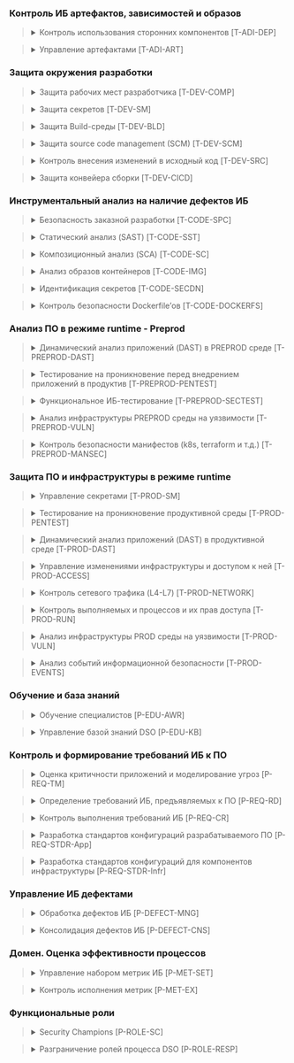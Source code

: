 
### Контроль ИБ артефактов, зависимостей и образов


> <details>
> <summary>Контроль использования сторонних компонентов [T-ADI-DEP]</summary>
>
> |ID| Описание | Уровень зрелости | BSIMM | DSOMM | SAMM | ГОСТ Р 56939 | AppSec Table Top | 
> | --- | --- | --- | --- | --- | --- | --- | --- |
> | T-ADI-DEP-0-1 | Управление зависимостями (Dependencies) в исходном коде осуществляется в каком-либо виде | 0 | - | 4 | SB-B-1 | - | - |
> | T-ADI-DEP-1-1 | Существуют (формализованы) единые правила, определяющие возможность использования тех или иных зависимостей в коде.</br>Например, есть утвержденный документ, и/или страница в базе знаний, описывающие порядок использования зависимостей в коде. | 2 | - | - | SB-B-2 | - | TP2 |
> | T-ADI-DEP-1-2 | Обновление существующих зависимостей выполняется вручную.</br>Например, если возникла необходимость использовать новую версию библиотеки в коде, то ее вручную выгружают и добавляют в проект | 2 | - | 9 | SB-B-2  | - | - |
> | T-ADI-DEP-1-3 | Существует (описан, формализован) план реагирования на события ИБ, связанных с зависимостями. | 2 | SR2.7 | - | - | 5.16.2.1 | MI4 |
> | T-ADI-DEP-1-4 | Выполняется харденинг (безопасная настройка) файлов конфигураций используемых пакетов open source software - OSS (например, nuget.config, .npmrc, pip.conf, pom.xml, etc.).  | 2 | - | 83, 91, 56 | EM-A-1 | - | CNFG1 |
> | T-ADI-DEP-1-5 | Зависимости с тэгом "latest" не применяются | 2 | - | - | SA-B-1 | - | - |
> | T-ADI-DEP-2-1 | Разработчики получают и используют OSS компоненты, применяя только стандартизованные (формализованные и утвержденные) методы | 3 | SR2.7 | - | - | - | - |
> | T-ADI-DEP-2-2 | Контролируется и регулируется использование новых (моложе 60 дней) и старых (неактуальных, заброшенных, старше 365 дней) OSS.</br>Например, настроен OSS firewall на предупреждение (или запрет) использования OSS, выпущенных\актуализированных более 365 дней назад и менее чем 60 дней | 3 | - | - | OM-B-1, OM-B-2, SB-B-2 | - | - |
> | T-ADI-DEP-3-1 | Выполняется инвентаризация используемых зависимостей.</br>Например, создан внутренний репозиторий. | 4 | SR1.5 | - | SB-B-1 | 5.16.2.2 | SCA5 |
> | T-ADI-DEP-3-2 | При выполнении Pull/Merge request предоставляется список всех уязвимостей используемых зависимостей.</br>Это может быть реализовано с помощью SCA решения | 4 | - | - | - | - | - |
> | T-ADI-DEP-3-3 | Выполняется автоматическое обновление используемых зависимостей.</br>Это может быть реализовано с помощью специальных утилит для обновления зависимостей. | 4 | - | 10 | - | - | - |
> | T-ADI-DEP-4-1 | Выполняется верификация цифровой подписи SBOM перед использованием зависимостей в сборке.</br>Это может быть реализовано с помощью SCA решения | 6 | - | - | - | - | SCS1, IA3 |
> | T-ADI-DEP-4-2 | Выполняется самостоятельная сборка необходимых зависимостей в доверенной среде | 6 | - | - | - | - | - |
> </details>

> <details>
> <summary>Управление артефактами [T-ADI-ART]</summary>
>
> |ID| Описание | Уровень зрелости | BSIMM | DSOMM | SAMM | ГОСТ Р 56939 | AppSec Table Top | 
> | --- | --- | --- | --- | --- | --- | --- | --- |
> | T-ADI-ART-0-1 | Управление артефактами разработки присутствует в каком-либо виде | 0 | - | - | SA-B-2 | - | - |
> | T-ADI-ART-1-1 | Все артефакты разработки хранятся в доверенных registry.</br>Например, используется внутренний реестр. | 1 | - | - | - | 5.13.2.5 | OSS2 |
> | T-ADI-ART-1-2 | Строго ограниченный перечень лиц может помещать артефакты в registry.</br>Внутри registry настроены правила разграничения доступа. | 1 | - | 60, 58, 57 | - | 5.13.2.2 | AC2 |
> | T-ADI-ART-1-3 | Для аутентификации в registry используются внешние сервисы.</br>Например, выполнена интеграция с LDAP или другим IdM, локальные учетные записи не используются. | 1 | - | 60, 59 | - | - | - |
> | T-ADI-ART-1-4 | Отключен анонимный доступ в registry | 1 | - | - | - | - | AC2, CNFG1 |
> | T-ADI-ART-1-5 | Настроен и включен аудит любых изменений конфигурации хранилищ артефактов | 1 | - | 108, 106, 101 | - | - | CNFG1 |
> | T-ADI-ART-2-1 | Разработчики получают артефакты для дальнейшей работы только из внутренних репозиториев | 3 | - | - | - | - | - |
> | T-ADI-ART-2-2 | Для взаимодействия с registry используются webhook с использованием TLS версии не ниже 1.2 | 3 | - | - | - | - | - |
> | T-ADI-ART-3-1 | Для всех артефактов создается SBOM  | 4 | SR1.5, SE3.6 | 4 | - | 5.16.2.2 | - |
> | T-ADI-ART-3-2 | Используется многофакторная аутентификация для доступа к registry | 4 | - | 60, 59 | - | - | - |
> | T-ADI-ART-4-1 | Конвейер сборки (build pipeline) подписывает все артефакты, которые он создает  | 5 | SE2.4 | - | - | - | IA3 |
> | T-ADI-ART-4-2 | Выполняется шифрование всех артефактов в registry | 5 | - | - | - | - | - |
> | T-ADI-ART-4-3 | Выполняется создание цифровых подписей всех артефактов перед их отправкой в registry | 5 | SE2.4 | - | - | - | SCS1, IA3 |
> | T-ADI-ART-4-4 | Выполняется создание хэш сумм артефактов перед отправкой их в registry, а также их проверка при сборке | 5 | - | - | - | - | SCS1, IA3 |
> </details>

### Защита окружения разработки


> <details>
> <summary>Защита рабочих мест разработчика [T-DEV-COMP]</summary>
>
> |ID| Описание | Уровень зрелости | BSIMM | DSOMM | SAMM | ГОСТ Р 56939 | AppSec Table Top | 
> | --- | --- | --- | --- | --- | --- | --- | --- |
> | T-DEV-COMP-0-1 | Применяются практики защиты рабочих мест разработчиков | 0 | - | - | - | - | CNFG1, MI1 |
> | T-DEV-COMP-1-1 | Утверждены и применяются базовые требования к ПО и настройкам на корпоративных рабочих местах разработчиков.</br>Например, требования к антивирусу, обновлениям ОС, требования к паролям. | 1 | - | - | - | - | - |
> | T-DEV-COMP-1-2 | Удаленный доступ с некорпоративных (и, соответственно, ненастроенных) устройств к инструментам разработки возможен только для ограниченного (небольшого) числа устройств. | 1 | - | - | - | - | AC2, MI1 |
> | T-DEV-COMP-2-1 | Удаленный доступ к инструментам разработки возможен либо с корпоративных устройств с использованием MDM, либо через промежуточные\проксирующие системы, например, VDI или PAM. | 3 | - | - | - | - | MI1 |
> </details>

> <details>
> <summary>Защита секретов [T-DEV-SM]</summary>
>
> |ID| Описание | Уровень зрелости | BSIMM | DSOMM | SAMM | ГОСТ Р 56939 | AppSec Table Top | 
> | --- | --- | --- | --- | --- | --- | --- | --- |
> | T-DEV-SM-0-1 | Существует практика управления секретами | 0 | - | 7 | SD-B-1 | 5.15.2.2 | - |
> | T-DEV-SM-1-1 | Секреты в среде разработки защищаются встроенными механизмами инструментов разработки, например, CI/CD системы, без применения Secret Management систем. | 1 | - | 7 | SD-B-1 | - | - |
> | T-DEV-SM-1-2 | Инциденты ИБ, связанные с использованием секретов в среде разработки, обрабатываются службой ИБ совместно с разработчиками. | 1 | CMVM1.1 | - | IM-A-2  | - | MI4 |
> | T-DEV-SM-2-1 | Секреты окружения разработки хранятся в Secret Management инструменте, например, Hashicorp Vault. | 2 | - | 7 | SD-B-2 | 5.15.2.4 | IA2 |
> | T-DEV-SM-2-2 | Разработчики и инженеры обмениваются секретами с помощью инструмента Secret Management, например, Hashicorp Vault | 2 | - | - | SD-B-2 | 5.15.2.4 | - |
> | T-DEV-SM-3-1 | Секреты всех сред и инструментов (за исключением рабочих станций разработчиков и подобных adhoc сред) хранятся в SM (например, Vault), количество hardcoded секретов минимально. Случаи использования hardcoded секретов известны команде ИБ и запланирован отказ от их использования | 3 | - | 7 | SD-B-1 | - | - |
> | T-DEV-SM-3-2 | Сформирована и применяется политика ротации секретов окружений разработки  | 3 | - | - | SD-B-3 | 5.15.2.1 | - |
> | T-DEV-SM-4-1 | Используются динамические секреты с ограничением доступа для сред | 6 | - | - | - | - | - |
> </details>

> <details>
> <summary>Защита Build-среды [T-DEV-BLD]</summary>
>
> |ID| Описание | Уровень зрелости | BSIMM | DSOMM | SAMM | ГОСТ Р 56939 | AppSec Table Top | 
> | --- | --- | --- | --- | --- | --- | --- | --- |
> | T-DEV-BLD-0-1 | Применяются практики защиты инфраструктуры сборки ПО | 0 | - | 83, 56 | SB-A-1 | 5.13.2 | CNFG1, SCS2 |
> | T-DEV-BLD-1-1 | Доступ к среде сборки (build) (оркестратор, worker-узлы итд) ограничен (настроен RBAC)  | 2 | - | 57, 58 | - | 5.13.2.7 | AC2, MI1 |
> | T-DEV-BLD-1-2 | Для всех узлов сборки (build worker) используется подход push (вместо pull) для передачи параметров  | 2 | - | - | - | - | - |
> | T-DEV-BLD-1-3 | Каждый узел сборки (build worker) имеет минимально необходимые сетевые доступы (для связи только с нужными сервисами и только по определенным портам\протоколам) | 2 | - | - | SB-A-2 | 5.13.2.8 | AC1, MI1 |
> | T-DEV-BLD-1-4 | Выполняется централизованное хранение журналов (логов) сборки, включающее изменение настроек | 2 | - | - | SB-A-3 | 5.13.2.4 | SCS2 |
> | T-DEV-BLD-2-1 | Осуществляется мониторинг и реагирование на инциденты для узлов сборки в части потребления вычислительных ресурсов (CPU, RAM, HDD и пр). | 3 | CMVM1.1 | - | - | - | - |
> | T-DEV-BLD-3-1 | Каждый узел сборки (build worker) имеет отдельную роль (например, тестирование, компиляция, отправка артефактов), прочие задачи на нем не выполняются | 5 | - | 3 | - | - | TP3 |
> | T-DEV-BLD-3-2 | Реализована настройка механизмов безопасности для узлов сборки  | 5 | - | 83, 56 | SB-A-1, SB-A-2 | - | CNFG1 |
> | T-DEV-BLD-3-3 | Все настройки узлов сборки (build worker) централизованно хранятся в системе хранения исходного кода  | 5 | - | - | - | - | - |
> | T-DEV-BLD-4-1 | Создание среды сборки (build environment) выполняется автоматизировано (IaC) | 6 | - | 3 | - | - | SCS2 |
> </details>

> <details>
> <summary>Защита source code management (SCM) [T-DEV-SCM]</summary>
>
> |ID| Описание | Уровень зрелости | BSIMM | DSOMM | SAMM | ГОСТ Р 56939 | AppSec Table Top | 
> | --- | --- | --- | --- | --- | --- | --- | --- |
> | T-DEV-SCM-0-1 | Применяются практики защиты репозитория кода | 0 | - | 57 | - | - | - |
> | T-DEV-SCM-1-1 | Создавать и удалять репозитории могут только определенные пользователи  (например, настроен RBAC)  | 2 | - | 57 | - | 5.14.2.2 | AC2 |
> | T-DEV-SCM-1-2 | Удалять issues могут только определенные пользователи (например, настроен RBAC)  | 2 | - | - | - | - | AC2 |
> | T-DEV-SCM-1-3 | Создавать teams/groups могут только определенные пользователи (например, настроен RBAC)  | 2 | - | - | - | 5.14.2.2 | AC2 |
> | T-DEV-SCM-1-4 | Количество администраторов SCM ограничено и регулярно проверяется | 2 | - | - | - | - | - |
> | T-DEV-SCM-1-5 | Управление доступом к системе контроля версий осуществляется с использованием ролевой модели, созданной на основе принципа минимальных привилегий. Модель регулирует как минимум:</br>- Возможности по созданию репозиториев</br>- Возможности по удалению репозиториев</br>- Возможности по изменению видимости репозиториев | 2 | - | - | - | 5.14.2.2 | - |
> | T-DEV-SCM-1-6 | Непривилегированным пользователям доступно создание только приватных репозиториев | 2 | - | - | - | 5.14.2.2 | AC2 |
> | T-DEV-SCM-1-7 | При установке любых приложений и дополнений в Source code management системах (SCM) запрашивается одобрение (approval) администратора | 2 | - | - | - | - | - |
> | T-DEV-SCM-2-1 | У всех копий (forks) кода включен аудит, а также назначен ответственный | 3 | - | - | - | - | - |
> | T-DEV-SCM-2-2 | Регулярно осуществляется анализ и удаление неактивных пользователей из проекта | 3 | - | - | - | - | - |
> | T-DEV-SCM-2-3 | Почтовые уведомления могут направляться только на доверенные (проверенные) домены | 3 | - | - | - | - | - |
> | T-DEV-SCM-2-4 | Неактивные (ненужные) приложения (applications, плагины или дополнения) удаляются из SCM системы  | 3 | - | - | OM-B-1 | - | - |
> | T-DEV-SCM-2-5 | Для каждого репозитория по умолчанию установлены минимальные привилегии пользователей | 3 | - | - | SA-A-1 | - | - |
> | T-DEV-SCM-2-6 | Для добавления нового пользователя в SCM используются только корпоративные email | 3 | - | - | - | - | - |
> | T-DEV-SCM-3-1 | Все изменения видимости проекта отслеживаются | 4 | - | - | - | - | - |
> | T-DEV-SCM-3-2 | Осуществляется идентификация неиспользуемых репозиториев и их архивирование | 4 | - | - | - | - | - |
> | T-DEV-SCM-3-3 | Доступ к SCM осуществляется с использованием многофакторной аутентификации  | 4 | - | 59, 60 | - | - | - |
> | T-DEV-SCM-3-4 | Доступ к SCM системам осуществляется только с разрешенных IP-адресов | 4 | - | - | - | - | AC1 |
> | T-DEV-SCM-4-1 | Проводится анализ кода на наличие аномалий, релевантных организации (например, commit содержит слишком значительные изменения объемов кода или в commit'ов слишком много в определенный промежуток времени) | 6 | - | - | - | - | MI4 |
> | T-DEV-SCM-4-2 | Доступ разработчиков к репозиторию осуществляется с использованием сертификатов, созданных только с использованием внутреннего CA (центр сертификации) компании (а не самоподписанные сертификаты) в качестве дополнительного фактора аутентификации | 6 | - | - | - | - | - |
> | T-DEV-SCM-4-3 | Автоматизированный харденинг настроек гитлаб проектов через API или dev. platform eng. с сравнением состояния | 6 | - | - | - | - | - |
> </details>

> <details>
> <summary>Контроль внесения изменений в исходный код [T-DEV-SRC]</summary>
>
> |ID| Описание | Уровень зрелости | BSIMM | DSOMM | SAMM | ГОСТ Р 56939 | AppSec Table Top | 
> | --- | --- | --- | --- | --- | --- | --- | --- |
> | T-DEV-SRC-0-1 | Применяются практики контроля внесения изменений в исходный код | 0 | - | 79 | RT-A-3 | 5.5.2.3 | - |
> | T-DEV-SRC-1-1 | Все изменения в исходном коде отслеживаются с использованием системы контроля версий (SCM)  | 1 | - | - | - | 5.5.2.3,, 5.5.2.5 | GF1 |
> | T-DEV-SRC-1-2 | Круг согласования запроса на слияние исходного кода начинается заново при внесении новых предложений по изменению | 1 | - | - | - | - | GF1 |
> | T-DEV-SRC-1-3 | Разработчики не обладают правами "dismiss code change review", позволяющими обходить стандартную процедуру проверки кода | 1 | - | - | - | - | AC2 |
> | T-DEV-SRC-1-4 | Для всех репозиториев включена опция linear history. В качестве вариантов merge доступны только squash и rebase merge | 1 | - | - | - | - | - |
> | T-DEV-SRC-1-5 | Используется защита веток (branch protection) | 1 | - | - | - | - | - |
> | T-DEV-SRC-2-1 | Осуществляется регулярный анализ и удаление неиспользуемых веток (branches) | 3 | - | - | - | - | - |
> | T-DEV-SRC-2-2 | Запрос на слияние (merge request) реализуется только при успешном прохождении всех проверок | 3 | ST3.6 | 68 | - | - | - |
> | T-DEV-SRC-2-3 | Все открытые ветки (branches) обновляются перед отправкой запроса на merge | 3 | - | - | - | - | - |
> | T-DEV-SRC-2-4 | Слияние изменений в исходном коде разрешены только в случае отсутствия открытых комментариев и обсуждений | 3 | - | - | - | - | - |
> | T-DEV-SRC-2-5 | Для каждого изменения исходного кода есть соответствующий тикет в системе управления заданиями (task maganement system, например, jira) | 3 | - | - | - | - | - |
> | T-DEV-SRC-2-6 | Правила защиты, применяемые к веткам (branch protection rules), применяются в том числе к УЗ администраторов | 3 | - | 65 | - | - | - |
> | T-DEV-SRC-3-1 | Для наиболее важных файлов определены и назначены Code Owners | 4 | - | - | - | - | - |
> | T-DEV-SRC-3-2 | Code Owners согласовывают изменения файлов, которые им "принадлежат" | 4 | - | - | - | - | - |
> | T-DEV-SRC-3-3 | Только подписанные commits (signed commit) допускаются к merge requests (особенно в main-ветку)  | 4 | SE2.4 | - | - | 5.14.2.3 | - |
> | T-DEV-SRC-3-4 | Каждое изменение в исходном коде (каждый Merge Request) согласовывается как минимум двумя аутентифицированными пользователями | 4 | - | - | - | - | - |
> | T-DEV-SRC-3-5 | Осуществляется контроль за удалением защищенных веток (protected branch) | 4 | - | - | - | - | - |
> | T-DEV-SRC-3-6 | Осуществляется контроль за тем, как сканеры безопасности (SAST,SCA,Secrets) игнорируют "skip/ignore scan" inline комментарии и файлы конфигурации | 4 | - | 68 | - | - | - |
> | T-DEV-SRC-4-1 | Для всех репозиториев функция "force push" доступна только для владельца | 6 | - | 63 | - | - | - |
> </details>

> <details>
> <summary>Защита конвейера сборки [T-DEV-CICD]</summary>
>
> |ID| Описание | Уровень зрелости | BSIMM | DSOMM | SAMM | ГОСТ Р 56939 | AppSec Table Top | 
> | --- | --- | --- | --- | --- | --- | --- | --- |
> | T-DEV-CICD-0-1 | Применяются практики защиты конвейера сборки ПО | 0 | - | 83, 56 | SB-A-1 | - | AC2, MI1 |
> | T-DEV-CICD-1-1 | Доступ к конвейеру сборки ограничен (настроен RBAC) | 1 | - | - | - |  5.13.2.7 | SCS2 |
> | T-DEV-CICD-1-2 | Выполняется централизованное хранение журналов событий конвейеров сборки  | 1 | - | - | - | 5.13.2.4 | - |
> | T-DEV-CICD-1-3 | Используется подход "CICD as a code" при создании конвейера разработки | 1 | SM3.4 | - | - | - | - |
> | T-DEV-CICD-1-4 | Используется защита тегов (protected tags) | 1 | - | - | - | - | - |
> | T-DEV-CICD-1-5 | Запрет использования обхода запуска пайплайна на коммит [skip ci] pre-commit хуками | 1 | - | - | - | - | - |
> | T-DEV-CICD-2-1 | Для каждого этапа сборки строго определены входные и выходные параметры и результаты | 3 | - | - | - | 5.13.2.2 | - |
> | T-DEV-CICD-2-2 | Изменение конфигурационных файлов CI\CD (конвейеров сборки) непрерывно отслеживается  | 3 | - | - | - | - | - |
> | T-DEV-CICD-3-1 | Выполняется централизованное хранение всех логов стадии сборки (Build)  | 4 | - | - | - | 5.13.2.4 | SCS2 |
> | T-DEV-CICD-4-1 | Каждый конвейер (CICD), используемый для сборки, имеет единственное предназначение (например, тестирование, компиляция, отправка артефактов), прочие задачи на нем не выполняются | 5 | - | - | - | - | TP3 |
> </details>

### Инструментальный анализ на наличие дефектов ИБ


> <details>
> <summary>Безопасность заказной разработки [T-CODE-SPC]</summary>
>
> |ID| Описание | Уровень зрелости | BSIMM | DSOMM | SAMM | ГОСТ Р 56939 | AppSec Table Top | 
> | --- | --- | --- | --- | --- | --- | --- | --- |
> | T-CODE-SPC-0-1 | Предъявляются требования к подрядчикам в части заказной разработки | 0 | - | - | - | - | - |
> | T-CODE-SPC-1-1 | Предъявляются базовые функциональные требования по ИБ к разрабатываемому подрядчиками ПО | 2 | - | - | - | - | - |
> | T-CODE-SPC-1-2 | При выборе подрядчика, осуществлющего заказную разработку, учитываются его возможности, опыт, существующие у подрядчика мероприятия, связанные с безопасной разработкой ПО. | 2 | - | - | - | - | - |
> | T-CODE-SPC-2-1 | Для критичных приложений, разработанных подрядчиками, регулярно проводятся пентесты/исходный код проверяется своими силами или другими специализированными подрядчиками | 4 | - | - | - | 5.17.2.4, 5.17.2.5 | - |
> | T-CODE-SPC-2-2 | Разработаны и учитываются при выборе подрядчика детальные критерии в части безопасной разработки:</br>- Требования к наличию и использованию анализаторов кода и компонентов при разработке ПО;</br>- Требования к предоставлению отчетов об отсутствии и\или исправлении уязвимостей в разрабатываемом ПО;</br>и др. | 4 | - | - | - | - | - |
> | T-CODE-SPC-2-3 | В Компании разработаны и применяются процедуры для выявления и контроля устранения выявленных уязвимостей в разрабатываемом подрядчиком ПО | 4 | - | - | - | - | - |
> | T-CODE-SPC-2-4 | В контракты на разработку подрядчиком ПО включаются формулировки, требующие предоставление компании-заказчику спецификаций программного обеспечения (Software Bill of Materials, SBOM) для каждой версии ПО. Определены механизмы получения SBOM. | 4 | - | - | - | 5.17.2.4 | - |
> | T-CODE-SPC-3-1 | Внутри компании-заказчика проводится композиционный анализ разработанного подрядчиками на заказ ПО | 5 | - | - | - | - | - |
> | T-CODE-SPC-3-2 | Для всех приложений, разработанных подрядчиками ПО, проводятся пентесты/проходит проверку исходный код (в случае его предоставления) внутренними силами или при помощи специализированных подрядчиков | 5 | - | - | - | 5.17.2.4, 5.17.2.5 | - |
> | T-CODE-SPC-3-3 | Все предоставляемые подрядчиком (разработчиком ПО) артефакты (включая SBOM) подписываются электронной подписью. В компании-заказчике внедрен процесс проверки подписей предоставляемых артефактов | 5 | - | - | - | - | - |
> | T-CODE-SPC-3-4 | В контракты на разработку подрядчиком ПО включаются формулировки, требующие предоставление всего исходного кода разрабатываемого ПО. | 5 | - | - | - | 5.17.2.2, 5.17.2.5 | - |
> | T-CODE-SPC-3-5 | Проводится статический анализ исходного кода для разработанного поставщиком ПО, выполняется анализ полученных результатов | 5 | - | - | - | 5.17.2.5 | - |
> | T-CODE-SPC-4-1 | Вся заказная разработка ПО ведется подрядчиками (разработчиками ПО) в инфраструктуре компании-заказчика, с использованием всех инструментов безопасной разработки (SAST, DAST, OSA\SCA, Container security и др.) и в соответстии с процессами компании-заказчика | 7 | - | - | - | - | - |
> </details>

> <details>
> <summary>Статический анализ (SAST) [T-CODE-SST]</summary>
>
> |ID| Описание | Уровень зрелости | BSIMM | DSOMM | SAMM | ГОСТ Р 56939 | AppSec Table Top | 
> | --- | --- | --- | --- | --- | --- | --- | --- |
> | T-CODE-SST-0-1 | Выполняется статический анализ исходного кода разрабатываемого ПО | 0 | - | 175, 176, 174, 161, 173 | ST-A-1 | 5.10.2.4 | SPA3 |
> | T-CODE-SST-1-1 | Анализ исходного кода применяется, как минимум, ситуативно. | 2 | CR1.2 | - | ST-A-1 | 5.10.2.4 | - |
> | T-CODE-SST-1-2 | В SAST используются, как минимум, правила по умолчанию  | 2 | - | - | ST-A-1 | 5.10.2.3 | - |
> | T-CODE-SST-2-1 | Выполняется регулярное сканирование отдельных частей кода, например:</br>- изменений в коде по результатам спринтов</br>- код разработанных framework</br>- итд | 3 | - | 174, 175, 176 | ST-A-2 | 5.10.2.4 | QA5 |
> | T-CODE-SST-2-2 | Неиспользуемые правила анализа в SAST отключены | 3 | - | - | ST-A-2 | 5.10.2.3 | SPA4 |
> | T-CODE-SST-2-3 | Выполнена интеграция SAST в CI (отдельный скрипт для каждой команды)  | 3 | SM3.4, CR1.4, CR1.5 | - | ST-A-3 | - | SPA5 |
> | T-CODE-SST-2-4 | Используются плагины SAST в IDE [при их наличии]  | 3 | - | - | - | - | SPA3 |
> | T-CODE-SST-3-1 | Выполняется регулярное сканирование SAST полной кодовой базы | 4 | - | - | ST-A-1 | 5.24.2.3  | QA5 |
> | T-CODE-SST-3-2 | Используются кастомизированные правила  | 4 | CR2.6 | - | ST-A-2 | 5.10.2.3 | SPA4, VM2 |
> | T-CODE-SST-3-3 | Выполнена интеграция SAST с инструментом code quality (например, SonarQube) | 4 | - | - | - | - | - |
> | T-CODE-SST-4-1 | Выполняется сканирование исходного кода open source компонентов (сканирование на malware, protestware и т.д.) | 7 | - | 173 | SB-B-3 | - | - |
> </details>

> <details>
> <summary>Композиционный анализ (SCA) [T-CODE-SC]</summary>
>
> |ID| Описание | Уровень зрелости | BSIMM | DSOMM | SAMM | ГОСТ Р 56939 | AppSec Table Top | 
> | --- | --- | --- | --- | --- | --- | --- | --- |
> | T-CODE-SC-0-1 | Выполняется композиционный анализ разрабатываемого ПО | 0 | SM3.5 | 171, 172, 178 | SB-B-2 | 5.16.2.4 | OSS1, SCA1 |
> | T-CODE-SC-1-1 | В SCA используются, как минимум, политики анализа по умолчанию  | 1 | SE3.8 | - | - | - | SCA1 |
> | T-CODE-SC-1-2 | Применяется выборочная блокировка подключаемых библиотек вручную при выявлении дефектов ИБ | 1 | - | - | - | 5.16.2.5 | - |
> | T-CODE-SC-1-3 | В SCA сохраняется история всех используемых (использованных) библиотек | 1 | SR1.5 | - | - | - | - |
> | T-CODE-SC-2-1 | Библиотеки с уязвимостями с высоким рейтингом, включая RCE, блокируются по договоренности между ИБ и разработчиками | 2 | - | - | DM-A-2 | 5.16.2.5 | - |
> | T-CODE-SC-2-2 | Осуществляется контроль получения образов (получение только из доверенных репозиториев) | 2 | - | - | - | - | - |
> | T-CODE-SC-2-3 | Выполняется проверка цифровых подписей и хэшей компонентов   | 2 | SE2.4 | - | SB-A-1 | - | - |
> | T-CODE-SC-2-4 | Настроена интеграция SCA в CI/CD | 2 | SM3.4, CR1.4, CR1.5 | - | ST-A-3 | - | SCA1, SCA3 |
> | T-CODE-SC-2-5 | Выполняется проверка на лицензионную чистоту   | 2 | SR2.7 | - | SB-B-2 | - | OSS4 |
> | T-CODE-SC-3-1 | Подключение всех возможных open source feeds | 4 | - | - | - | 5.24.2.2 | - |
> | T-CODE-SC-3-2 | Совмещение практик SAST и SCA для идентификации уязвимостей в коде (effective usage analyse. Например, библиотека уязвима, но при этом НЕ используется уязвимый метод) | 4 | CR3.2 | 161 | - | - | - |
> | T-CODE-SC-3-3 | Используются SCA плагины для IDE для pre-commit hooks | 4 | - | - | - | - | - |
> | T-CODE-SC-3-4 | Библиотеки со статусом End of life блокируются по договоренности между ИБ и разработчиками | 4 | - | - | OM-B-2 | - | - |
> | T-CODE-SC-4-1 | Использование платных feeds, обогащающих результаты анализа open source компонентов | 6 | - | - | - | - | - |
> </details>

> <details>
> <summary>Анализ образов контейнеров [T-CODE-IMG]</summary>
>
> |ID| Описание | Уровень зрелости | BSIMM | DSOMM | SAMM | ГОСТ Р 56939 | AppSec Table Top | 
> | --- | --- | --- | --- | --- | --- | --- | --- |
> | T-CODE-IMG-0-1 | Выполняется сканирование образов контейнеров на наличие уязвимостей | 0 | - | - | - | 5.16.2.4 | - |
> | T-CODE-IMG-1-1 | Сканирование образов контейнеров на наличие уязвимостей регламентировано и выполняется стандартизированным набором инструментов | 1 | - | - | - | 5.16.2.1 | - |
> | T-CODE-IMG-1-2 | Выполняется сканирование образов контейнеров. Запуск сканирования происходит в ручном режиме. | 1 | - | - | - | 5.16.2.4 | OSS3 |
> | T-CODE-IMG-1-3 | Применяется выборочная блокировка образов контейнеров вручную при выявлении дефектов ИБ | 1 | - | - | - | 5.16.2.5 | - |
> | T-CODE-IMG-2-1 | Выполняется сканирование образов контейнеров в CI/CD на наличие уязвимостей | 2 | SM3.4 | - | - | 5.16.2.4 | - |
> | T-CODE-IMG-2-2 | Выполняется периодическое сканирование образов контейнеров, размещенных во внутренних репозиториях, на наличие уязвимостей | 2 | - | - | - | 5.24.2.3  | - |
> | T-CODE-IMG-2-3 | При обнаружении дефектов ИБ в образах контейнеров автоматизированно создаются задачи на их устранение в тикет-системе | 2 | - | - | - | 5.5.2.5 | - |
> | T-CODE-IMG-3-1 | Non-compliant ресурсы блокируются по договоренности между ИБ и разработчиками | 3 | SE2.4 | - | - | - | - |
> | T-CODE-IMG-4-1 | Выполняется проверка цифровых подписей образов контейнеров | 4 | - | - | - | 5.16.2.5 | - |
> | T-CODE-IMG-4-2 | Сборки в CI/CD блокируются при найденных уязвимостях в образах контейнеров по договоренности между ИБ и разработчиками. | 4 | - | - | - | 5.16.2.5 | - |
> </details>

> <details>
> <summary>Идентификация секретов [T-CODE-SECDN]</summary>
>
> |ID| Описание | Уровень зрелости | BSIMM | DSOMM | SAMM | ГОСТ Р 56939 | AppSec Table Top | 
> | --- | --- | --- | --- | --- | --- | --- | --- |
> | T-CODE-SECDN-0-1 | Применяются практики поиска секретов | 0 | - | 131 | - | 5.15.2.3 | SPA7 |
> | T-CODE-SECDN-1-1 | Механизмы идентификации секретов применяются как минимум в SCM системах | 1 | - | 131 | - | 5.15.2.3 | - |
> | T-CODE-SECDN-1-2 | Инструменты идентификации секретов запускаются вручную | 1 | - | - | - | - | - |
> | T-CODE-SECDN-1-3 | В инструментах идентификации секретов используются настройки поиска секретов, заданные по умолчанию | 1 | - | - | - | - | SPA7 |
> | T-CODE-SECDN-1-4 | Инциденты ИБ, связанные с использованием найденных секретов, разрешаются совместно с разработчиками | 1 | CMVM1.1 | - | IM-A-2 | 5.15.2.1 | - |
> | T-CODE-SECDN-2-1 | Инструменты идентификации секретов охватывают:</br>   - Все версии кода, хранящиеся в SCM</br>   - Манифесты IaC</br>   - Артефакты: </br>       - образы Docker, </br>       - Все репозитории</br>       - Облачную инфраструктуру</br>       - Сканирование и блокирование  секретов во   время стадий pull/Merge | 2 | - | 131 | - | - | - |
> | T-CODE-SECDN-2-2 | В инструментах идентификации секретов используются кастомизированные настройки и правила поиска секретов | 2 | CR2.6 | - | - | - | SPA7, VM2 |
> | T-CODE-SECDN-2-3 | При обработке событий ИБ, связанных с найденными секретами используется приоритизация  | 2 | - | - | IM-B-2 | - | - |
> | T-CODE-SECDN-3-1 | При наличии в коде секретов commit'ы  блокируются по договоренности между ИБ и разработчиками</br> | 3 | - | - | - | - | - |
> | T-CODE-SECDN-3-2 | Сканирование секретов также включает в себя:</br> - Рабочие станции разработчиков и любые adhoc среды</br> - Логи сборок (Build logs) | 3 | - | - | - | - | - |
> | T-CODE-SECDN-3-3 | Используется инструменты авто-валидации секретов | 3 | - | - | - | - | - |
> | T-CODE-SECDN-4-1 | Hardcoded секреты отсутствуют | 5 | - | - | SD-B-2 | - | - |
> </details>

> <details>
> <summary>Контроль безопасности Dockerfile’ов [T-CODE-DOCKERFS]</summary>
>
> |ID| Описание | Уровень зрелости | BSIMM | DSOMM | SAMM | ГОСТ Р 56939 | AppSec Table Top | 
> | --- | --- | --- | --- | --- | --- | --- | --- |
> | T-CODE-DOCKERFS-0-1 | Применяются практики безопасного написания Dockerfiles | 0 | - | - | - | - | - |
> | T-CODE-DOCKERFS-1-1 | Разработан регламент по безопасному написанию Dockerfiles. | 1 | - | - | - | - | - |
> | T-CODE-DOCKERFS-1-2 | Выполняется ручной контроль безопасности Dockerfile | 1 | - | - | - | - | - |
> | T-CODE-DOCKERFS-2-1 | Dockerfiles проверяются автоматизировано в pipeline.  | 2 | - | - | - | - | - |
> </details>

### Анализ ПО в режиме runtime - Preprod


> <details>
> <summary>Динамический анализ приложений (DAST) в PREPROD среде [T-PREPROD-DAST]</summary>
>
> |ID| Описание | Уровень зрелости | BSIMM | DSOMM | SAMM | ГОСТ Р 56939 | AppSec Table Top | 
> | --- | --- | --- | --- | --- | --- | --- | --- |
> | T-PREPROD-DAST-0-1 | Применяются практики динамического тестирования (DAST) | 0 | - | 152 | ST-A-1 | 5.11.2.5 | DPA2 |
> | T-PREPROD-DAST-1-1 | Динамическое сканирование используется как минимум для пользовательского интерфейса | 3 | - | 152 | ST-A-1 | 5.11.2.5 | - |
> | T-PREPROD-DAST-1-2 | Динамическое сканирование выполняется вручную | 3 | - | - | - | 5.11.2.5 | - |
> | T-PREPROD-DAST-2-1 | Отключены неиспользуемые в сканере правила | 4 | - | - | ST-A-2 | - | DPA3 |
> | T-PREPROD-DAST-2-2 | Выполняется сканирование без аутентификации (с полным покрытием пользовательского интерфейса):</br>-  Spider- сканирование (https://www.zaproxy.org/docs/desktop/addons/spider/)</br>-  Сканирование зависимостей | 4 | ST1.4 | 122, 123 | - | 5.11.2.5 | - |
> | T-PREPROD-DAST-2-3 | Выполняется сканирование с аутентификацией:</br>  - Выполняется сканирование зависимостей</br>  - При сканировании происходит использование всех возможных ролей и пользовательских типов </br>  - Поддержка существующих сессий</br>  - При сканировании используются функции log in/log out</br>  - Выполняется Spider-сканирование после аутентификации | 4 | ST1.4 | - | - | 5.11.2.5 | - |
> | T-PREPROD-DAST-2-4 | Настроена интеграция сканера с инструментами CI/CD | 4 | - | - | ST-A-3 | - | DPA4 |
> | T-PREPROD-DAST-3-1 | Выполняется сканирование в том числе скрытых путей | 5 | - | 123 | - | - | VM2 |
> | T-PREPROD-DAST-3-2 | Используются доработанные (кастомизированные) параметры при сканировании для максимального покрытия входных параметров | 5 | - | 124 | ST-A-2 | - | DPA3, VM2 |
> | T-PREPROD-DAST-3-3 | При сканировании используется бизнес-логика сканируемого приложения. Например, выполняется login, вносятся изменения в учетную запись, выполняется добавление товара в корзину и др. | 5 | - | 122 | RT-B-2 | - | - |
> | T-PREPROD-DAST-3-4 | Выполняется раздельное сканирование backend и frontend, включая:</br>- Сканирование SOAP сервисов</br>- Сканирование сервисов proxy, которые передают запросы между frontend и backend</br>- fuzzing XML и JSON данных, которые передаются в API сервисы | 5 | ST2.6 | - | - | 5.11.2.7 | QA3, DPA1 |
> | T-PREPROD-DAST-4-1 | Выполняется сканирование всех путей и взаимодействий (в т.ч. с backend)  | 6 | - | 123, 124 | - | - | - |
> | T-PREPROD-DAST-4-2 | Используется несколько сканеров для увеличения поверхности сканирования и получения пересекающихся результатов | 6 | - | 137 | ST-A-1 | - | - |
> | T-PREPROD-DAST-4-3 | Используются custom профили для динамического тестирования с повышенной интенсивностью и тяжестью для критичных частей приложения | 6 | - | 136 | ST-B-1 | - | - |
> </details>

> <details>
> <summary>Тестирование на проникновение перед внедрением приложений в продуктив [T-PREPROD-PENTEST]</summary>
>
> |ID| Описание | Уровень зрелости | BSIMM | DSOMM | SAMM | ГОСТ Р 56939 | AppSec Table Top | 
> | --- | --- | --- | --- | --- | --- | --- | --- |
> | T-PREPROD-PENTEST-0-1 | Применяется тестирование на проникновение в среде Preprod | 0 | - | - | ST-B-2 | 5.19.2.4 | ISA3, ESA3 |
> | T-PREPROD-PENTEST-1-1 | Тестирование на проникновение в среде Preprod проводится регулярно | 1 | - | - | ST-B-2 | 5.19.2.4 | ISA3, ESA3 |
> | T-PREPROD-PENTEST-1-2 | Проводятся пентесты Preprod среды методом "черный ящик" (пентестер не знает ничего об атакуемой Preprod среде, кроме базовой информации о ней - доменные имена, ip-адреса) | 1 | - | - | ST-B-2  | 5.19.2.4 | - |
> | T-PREPROD-PENTEST-1-3 | Проводятся пентесты методом "серый ящик" (пентестер знает все об атакуемой Preprod среде - архитектуру среды и анализируемого ПО, их версии, имеет доступ к исходному коду ПО и пр.) | 1 | PT2.2 | - | ST-B-2  | 5.19.2.4 | - |
> | T-PREPROD-PENTEST-2-1 | Разработан и применяется регламент, описывающий проведение тестирования на проникновение в среде Preprod | 2 | - | - | - | 5.19.2.2 | ISA3, ESA3 |
> | T-PREPROD-PENTEST-4-1 | Проводится анализ безопасности инструментов безопасной разработки (анализируются, например, инструменты SAST или OSA\SCA на предмет наличия в них уязвимостей или дефектов - можно ли без авторизации "украсть" отчеты, конфиги и пр) | 6 | - | - | - | - | - |
> </details>

> <details>
> <summary>Функциональное ИБ-тестирование [T-PREPROD-SECTEST]</summary>
>
> |ID| Описание | Уровень зрелости | BSIMM | DSOMM | SAMM | ГОСТ Р 56939 | AppSec Table Top | 
> | --- | --- | --- | --- | --- | --- | --- | --- |
> | T-PREPROD-SECTEST-0-1 | Выполняется тестирование ИБ функционала разрабатываемого ПО | 0 | - | 127, 149, 150 | ST-A-1 | 5.18.2.2 | QA1 |
> | T-PREPROD-SECTEST-1-1 | Функциональное ИБ-тестирование проводится (ситуативно, нерегламентированно) | 1 | - | - | RT-A-1 | - | - |
> | T-PREPROD-SECTEST-2-1 | Разработан и применяется регламент, описывающий проведение функционального ИБ-тестирования  | 2 | ST1.1 | - | PC-A-2 | 5.18.2.1 | QA1 |
> | T-PREPROD-SECTEST-2-2 | Не менее 5% функциональных ИБ-тестов автоматизированы | 2 | ST2.5 | - | RT-A-1 | - | QA2, QA5 |
> | T-PREPROD-SECTEST-3-1 | Более 20 % тестов функций ИБ-тестирования автоматизированы | 6 | ST2.5 | - | RT-A-3 | - | QA2, QA5 |
> </details>

> <details>
> <summary>Анализ инфраструктуры PREPROD среды на уязвимости [T-PREPROD-VULN]</summary>
>
> |ID| Описание | Уровень зрелости | BSIMM | DSOMM | SAMM | ГОСТ Р 56939 | AppSec Table Top | 
> | --- | --- | --- | --- | --- | --- | --- | --- |
> | T-PREPROD-VULN-0-1 | Сканирование инфраструктуры PREPROD (среды тестирования и разработки ПО) на уязвимости производится в каком бы то ни было виде | 0 | - | 142, 154, 181, 184 | - | - | ISA1 |
> | T-PREPROD-VULN-1-1 | Сканирование инфраструктуры PREPROD (среды тестирования и разработки ПО) на уязвимости производится периодически в ручном режиме при помощи инструментов автоматизации или скриптов. (ситуативно нерегламентированно) | 2 | - | - | - | - | - |
> | T-PREPROD-VULN-1-2 | Производится установка обновлений на элементы инфраструктуры, в т.ч. устранение выявленных уязвимостей | 2 | - | 9 | EM-B-2 | - | CNFG1 |
> | T-PREPROD-VULN-2-1 | Выполняется регулярное сканирование наиболее критических компонентов инфраструктуры PREPROD (среды тестирования и разработки ПО)  на уязвимости, а также выстроен процесс по их исправлению | 4 | - | - | - | - | ISA1 |
> | T-PREPROD-VULN-2-2 | Выполняется регулярное выполнение задач инвентаризации активов PREPROD (среды тестирования и разработки ПО) сред автоматизированными средствами | 4 | SM3.1, AM2.9 | - | - | - | - |
> | T-PREPROD-VULN-2-3 | Обновления безопасности регулярно устанавливаются на основные элементы  инфраструктуры PREPROD (среды тестирования и разработки ПО) (например, оркестратор и операционные систем серверов)  | 4 | - | - | EM-B-3 | - | CNFG1 |
> | T-PREPROD-VULN-3-1 | Выполняется регулярное сканирование всех компонентов инфраструктуры PREPROD (среды тестирования и разработки ПО),  а также выстроен процесс по их исправлению | 5 | - | - | - | - | ISA1 |
> | T-PREPROD-VULN-3-2 | Выполняется автоматизированная проверка основных компонентов инфраструктуры PREPROD (среды тестирования и разработки ПО) (например, оркестратора и операционных систем серверов) на соответствие лучшим практикам, а также организован процесс по исправлению несоответствий | 5 | - | - | - | - | CNFG1 |
> | T-PREPROD-VULN-3-3 | Выполняется регулярное сканирование на уязвимости инфраструктуры PREPROD (среды тестирования и разработки ПО) автоматизированными средствами в режиме пентеста | 5 | - | - | - | - | - |
> | T-PREPROD-VULN-3-4 | Обновления безопасности регулярно устанавливаются на все элементы инфраструктуры PREPROD (среды тестирования и разработки ПО)  (например, оркестратор и операционные систем серверов)  | 5 | - | - | - | - | - |
> | T-PREPROD-VULN-4-1 | Выполняется автоматизированная проверка всех компонентов инфраструктуры PREPROD (среды тестирования и разработки ПО) на соответствие лучшим практикам , а также организован процесс по исправлению несоответствий | 7 | - | - | - | - | - |
> | T-PREPROD-VULN-4-2 | Осуществляется регулярная замена устаревшего неподдерживаемого производителями ПО для компонентов инфраструктуры PREPROD (среды тестирования и разработки ПО) | 7 | - | - | OM-B-3 | - | - |
> </details>

> <details>
> <summary>Контроль безопасности манифестов (k8s, terraform и т.д.) [T-PREPROD-MANSEC]</summary>
>
> |ID| Описание | Уровень зрелости | BSIMM | DSOMM | SAMM | ГОСТ Р 56939 | AppSec Table Top | 
> | --- | --- | --- | --- | --- | --- | --- | --- |
> | T-PREPROD-MANSEC-0-1 | Выполняется ИБ тестирование файлов конфигураций (Dockerfiles, K8s manifests, Terraform, etc) | 0 | - | - | EM-A-3 | - | SPA1 |
> | T-PREPROD-MANSEC-1-1 | Применяется анализ Dockerfile на наличие дефектов ИБ. | 2 | - | - | - | - | SPA1 |
> | T-PREPROD-MANSEC-2-1 | Используется контроль конфигураций (k8s, IaC и т.п.) на наличие дефектов ИБ. | 3 | SE2.2 | - | - | - | SPA1 |
> </details>

### Защита ПО и инфраструктуры в режиме runtime


> <details>
> <summary>Управление секретами [T-PROD-SM]</summary>
>
> |ID| Описание | Уровень зрелости | BSIMM | DSOMM | SAMM | ГОСТ Р 56939 | AppSec Table Top | 
> | --- | --- | --- | --- | --- | --- | --- | --- |
> | T-PROD-SM-0-1 | Применяются практики управления секретами и защиты секретов | 0 | - | - | - | 5.15.2.2 | IA2 |
> | T-PROD-SM-1-1 | Для управления секретами частично применяются встроенные механизмы ПО. Инструменты по управлению секретами не используются.  | 1 | - | 7 | - | - | - |
> | T-PROD-SM-1-2 | Инциденты ИБ, связанные с использованием секретов, разрешаются совместно с владельцами систем. | 1 | CMVM1.1 | - | - | - | MI4 |
> | T-PROD-SM-2-1 | Используются инструменты по управлению секретами, но их использование не регламентировано. | 2 | - | 7 | - | 5.15.2.4 | IA2 |
> | T-PROD-SM-2-2 | При разборе событий ИБ, связанных с секретами, используется приоритизация (ранжирование) этих событий.</br>Например, событию A присваивается более высокий приоритет при обработке, чем событию B. Правила приоритизации событий ИБ формализованы. | 2 | - | - | - | - | MI4 |
> | T-PROD-SM-3-1 | Секреты всех сред  (за исключением Dev сред) хранятся в  системе управления секретами (допускается ситуативное использование hardcoded-секретов) | 3 | - | - | - | 5.15.2.4 | IA2 |
> | T-PROD-SM-3-2 | Регламентирована и осуществляется автоматизированная ротация всех секретов (как по расписанию, так и по событию\запросу). | 3 | - | - | - | - | - |
> | T-PROD-SM-3-3 | Разработаны и применяются регламенты по использованию инструментов по управлению секретами | 3 | - | - | - | 5.15.2.1 | - |
> | T-PROD-SM-4-1 | Используются динамические секреты, генерируемые под каждую сессию взаимодействия систем | 5 | - | - | - | - | IA2 |
> | T-PROD-SM-4-2 | Hardcoded секреты отсутствуют в продуктивной среде | 5 | - | - | - | - | - |
> | T-PROD-SM-4-3 | Осуществляется регулярный мониторинг общедоступных баз, систем, информационных каналов и других источников в Интернете (и даркнете) на наличие утекших секретов Компании | 5 | - | - | - | - | - |
> </details>

> <details>
> <summary>Тестирование на проникновение продуктивной среды [T-PROD-PENTEST]</summary>
>
> |ID| Описание | Уровень зрелости | BSIMM | DSOMM | SAMM | ГОСТ Р 56939 | AppSec Table Top | 
> | --- | --- | --- | --- | --- | --- | --- | --- |
> | T-PROD-PENTEST-0-1 | Проводится тестирование на проникновение в среде Prod  | 0 | - | - | - | 5.19.2.4,, 5.24.2.3 | ISA3, ESA3 |
> | T-PROD-PENTEST-1-1 | Проводятся пентесты Prod среды методом "черный ящик" (пентестер не знает ничего об атакуемой Prod среде, кроме базовой информации о ней - доменные имена, ip-адреса) | 2 | - | - | - | - | - |
> | T-PROD-PENTEST-1-2 | Тестирование на проникновение в среде Prod проводится регулярно | 2 | PT1.1 | - | - | 5.19.2.4,, 5.24.2.3 | ISA3, ESA3 |
> | T-PROD-PENTEST-1-3 | Проводятся пентесты методом "серый ящик" (пентестер знает все об атакуемой Prod среде - архитектуру среды и анализируемого ПО, их версии, имеет доступ к исходному коду ПО и пр.) | 2 | PT2.2 | - | - | 5.19.2.4,, 5.24.2.3 | - |
> | T-PROD-PENTEST-2-1 | Разработан регламент, описывающий критерии и частоту проведения тестов на проникновение в среде PROD | 3 | - | - | - | 5.19.2.2,, 5.24.2.1 | - |
> | T-PROD-PENTEST-3-1 | Разработана и внедрена программа Bug bounty | 4 | CMVM3.4 | - | - | 5.24.2.3 | TS2, ESA1 |
> | T-PROD-PENTEST-4-1 | Проводятся пентесты вида "социальная инженерия", направленные и адаптированные на разработчиков | 7 | - | - | - | - | - |
> | T-PROD-PENTEST-4-2 | Проводятся Red Team \ Purple Team учения с привлечением разработчиков | 7 | PT3.1, CMVM3.3 | - | EG-A-2 | - | - |
> </details>

> <details>
> <summary>Динамический анализ приложений (DAST) в продуктивной среде [T-PROD-DAST]</summary>
>
> |ID| Описание | Уровень зрелости | BSIMM | DSOMM | SAMM | ГОСТ Р 56939 | AppSec Table Top | 
> | --- | --- | --- | --- | --- | --- | --- | --- |
> | T-PROD-DAST-0-1 | Применяются практики динамического тестирования (DAST) | 0 | - | 152 | - | 5.11.2.5,, 5.24.2.3 | DPA2 |
> | T-PROD-DAST-1-1 | Динамическое сканирование используется как минимум для пользовательского интерфейса | 4 | - | 152 | - | 5.11.2.5,, 5.24.2.3 | - |
> | T-PROD-DAST-1-2 | Используется пассивное сканирование с помощью зеркалирования трафика | 4 | - | - | - | 5.11.2.5,, 5.24.2.3 | - |
> | T-PROD-DAST-1-3 | Динамическое сканирование выполняется вручную | 4 | - | - | - | 5.11.2.5,, 5.24.2.3 | - |
> | T-PROD-DAST-2-1 | Используются механизмы активного и пассивного сканирования | 5 | - | - | - | 5.11.2.5,, 5.24.2.3 | - |
> | T-PROD-DAST-2-2 | Выполняется сканирование без аутентификации (с полным покрытием пользовательского интерфейса):</br>-  Spider- сканирование (https://www.zaproxy.org/docs/desktop/addons/spider/)</br>-  Сканирование зависимостей | 5 | - | 122, 123 | - | 5.11.2.5,, 5.24.2.3 | - |
> | T-PROD-DAST-2-3 | Выполняется сканирование с аутентификацией:</br>  - Выполняется сканирование зависимостей</br>  - При сканировании происходит использование всех возможных ролей и пользовательских типов </br>  - Поддержка существующих сессий</br>  - При сканировании используются функции log in/log out</br>  - Выполняется Spider-сканирование после аутентификации | 5 | - | - | - | 5.11.2.5,, 5.24.2.3 | - |
> | T-PROD-DAST-2-4 | Настроена интеграция сканера с инструментами CI/CD | 5 | - | - | - | - | DPA4 |
> | T-PROD-DAST-2-5 | Отключены неиспользуемые в сканере правила | 5 | - | - | - | - | DPA3 |
> | T-PROD-DAST-3-1 | Выполняется сканирование в том числе скрытых путей | 6 | - | 123 | - | - | - |
> | T-PROD-DAST-3-2 | Используются доработанные (кастомизированные) параметры при сканировании для максимального покрытия входных параметров | 6 | - | 124 | - | - | DPA3 |
> | T-PROD-DAST-3-3 | При сканировании используется бизнес-логика сканируемого приложения. Например, выполняется login, вносятся изменения в учетную запись, выполняется добавление товара в корзину и др. | 6 | - | 122 | - | - | - |
> | T-PROD-DAST-3-4 | Выполняется раздельное сканирование backend и frontend, включая:</br>- Сканирование SOAP сервисов</br>- Сканирование сервисов proxy, которые передают запросы между frontend и backend</br>- fuzzing XML и JSON данных, которые передаются в API сервисы | 6 | ST2.6 | - | - | 5.11.2.7,, 5.24.2.3 | QA3, DPA1 |
> | T-PROD-DAST-4-1 | Выполняется сканирование всех путей и взаимодействий (в т.ч. с backend)  | 7 | - | 123, 124 | - | - | - |
> | T-PROD-DAST-4-2 | Используется несколько сканеров для увеличения поверхности сканирования и получения пересекающихся результатов | 7 | - | 137 | - | - | - |
> | T-PROD-DAST-4-3 | Используются custom профили для динамического тестирования с повышенной интенсивностью и тяжестью для критичных частей приложения | 7 | - | 136 | - | - | - |
> </details>

> <details>
> <summary>Управление изменениями инфраструктуры и доступом к ней [T-PROD-ACCESS]</summary>
>
> |ID| Описание | Уровень зрелости | BSIMM | DSOMM | SAMM | ГОСТ Р 56939 | AppSec Table Top | 
> | --- | --- | --- | --- | --- | --- | --- | --- |
> | T-PROD-ACCESS-0-1 | Применяются практики автоматизации жизненного цикла инфраструктуры (например, подход IaC), а также необходимые меры защиты | 0 | - | 86 | OM-B-3 | - | - |
> | T-PROD-ACCESS-1-1 | Код инфраструктуры (IaC) хранится, в том числе, за пределами централизованного хранилища кода (SCM-системы) | 1 | - | - | - | - | - |
> | T-PROD-ACCESS-1-2 | Использование концепции Infrastructure as code. Продуктивная среда описана в виде кода, регулярно актуализируется и является воспроизводимой. | 1 | - | 86 | - | - | - |
> | T-PROD-ACCESS-1-3 | Реализован процесс контроля версий конфигурации инфраструктуры в виде кода (IaC) | 1 | - | - | - | 5.4.2.3 | - |
> | T-PROD-ACCESS-1-4 | Доступ к продуктивной среде предоставлен ограниченному числу доверенных пользователей  | 1 | - | - | - | - | AC2, MI1 |
> | T-PROD-ACCESS-1-5 | Запрещено использование паролей по умолчанию | 1 | - | - | - | - | - |
> | T-PROD-ACCESS-2-1 | Доступ к коду конфигурации инфраструктуры (файлам, описывающим IaC) предоставлен ограниченному числу пользователей  | 3 | - | - | - | - | AC2 |
> | T-PROD-ACCESS-2-2 | Настроен, включен и обрабатывается аудит любых изменений для конфигураций внедрения в любые среды  | 3 | - | 108, 106, 101 | - | - | - |
> | T-PROD-ACCESS-3-1 | Автоматизация внедрения в любые непродуктивные среды  | 4 | - | - | - | - | - |
> | T-PROD-ACCESS-4-1 | Автоматизация внедрения в любые продуктивные среды | 7 | - | - | - | - | - |
> </details>

> <details>
> <summary>Контроль сетевого трафика (L4-L7) [T-PROD-NETWORK]</summary>
>
> |ID| Описание | Уровень зрелости | BSIMM | DSOMM | SAMM | ГОСТ Р 56939 | AppSec Table Top | 
> | --- | --- | --- | --- | --- | --- | --- | --- |
> | T-PROD-NETWORK-0-1 | Выполняется контроль сетевого трафика в PROD сегменте | 0 | - | 156 | - | - | AC1 |
> | T-PROD-NETWORK-1-1 | Выполняется контроль сетевого трафика на уровне межсетевых экранов (L3/L4) в PROD сегменте | 1 | SE1.2 | - | - | - | AC1 |
> | T-PROD-NETWORK-1-2 | PROD инфраструктура находится в выделенном сетевом сегменте | 1 | - | 156 | - | - | AC1, MI1 |
> | T-PROD-NETWORK-2-1 | Настроены и используются глобальные сетевые политики на уровне сред контейнеризации | 2 | - | 156 | - | - | CNFG1 |
> | T-PROD-NETWORK-2-2 | Настроены и используются L7 сетевые политики контроля трафика   | 2 | SE1.1 | - | - | - | MI1, MI2 |
> | T-PROD-NETWORK-3-1 | Настроены и используются кастомизированные сетевые политики для различных микросервисов (namespace)  | 3 | - | - | - | - | - |
> </details>

> <details>
> <summary>Контроль выполняемых и процессов и их прав доступа [T-PROD-RUN]</summary>
>
> |ID| Описание | Уровень зрелости | BSIMM | DSOMM | SAMM | ГОСТ Р 56939 | AppSec Table Top | 
> | --- | --- | --- | --- | --- | --- | --- | --- |
> | T-PROD-RUN-0-1 | Выполняется контроль и защита исполняемых процессов | 0 | - | - | - | - | - |
> | T-PROD-RUN-1-1 | Используются средства контроля Runtime для сред контейнеризации (Kyverno, OPA gatekeeper, pod security admission, другие валидаторы) со стандартными настройками | 2 | - | - | - | - | - |
> | T-PROD-RUN-2-1 | Используются кастомизированные политики Runtime для сред контейнеризации, как минимум уровня всего кластера | 3 | - | - | - | - | VM2 |
> | T-PROD-RUN-3-1 | Настроены и используются кастомизированные Runtime политики для отдельных контейнерных приложений | 5 | SE3.3 | - | - | - | - |
> </details>

> <details>
> <summary>Анализ инфраструктуры PROD среды на уязвимости [T-PROD-VULN]</summary>
>
> |ID| Описание | Уровень зрелости | BSIMM | DSOMM | SAMM | ГОСТ Р 56939 | AppSec Table Top | 
> | --- | --- | --- | --- | --- | --- | --- | --- |
> | T-PROD-VULN-0-1 | Применяется сканирование инфраструктуры на уязвимости в Prod сегменте | 0 | - | 154, 142, 181, 184 | - | - | ISA1, ESA3 |
> | T-PROD-VULN-1-1 | Сканирование инфраструктуры на уязвимости проводится, как минимум, вручную и ситуативно | 1 | - | - | - | - | ISA1 |
> | T-PROD-VULN-1-2 | Производится установка обновлений на элементы инфраструктуры, в т.ч. устранение выявленных уязвимостей | 1 | - | 9 | EM-B-2 | - | - |
> | T-PROD-VULN-2-1 | Выполняется регулярное сканирование компонентов инфраструктуры PROD, обеспечивающей доступ пользователем из сети Интернет на уязвимости, а также выстроен процесс по их исправлению | 2 | - | - | - | - | - |
> | T-PROD-VULN-2-2 | Выполняется регулярное выполнение задач инвентаризации активов PROD автоматизированными средствами | 2 | SM3.1, AM2.9, CMVM2.3 | - | - | - | - |
> | T-PROD-VULN-2-3 | Обновления безопасности регулярно устанавливаются на основные элементы инфраструктуры PROD (например, оркестратор и операционные систем серверов)  | 2 | - | - | EM-B-3 | - | CNFG1 |
> | T-PROD-VULN-3-1 | Выполняется регулярное сканирование всех компонентов инфраструктуры PROD,  а также выстроен процесс по их исправлению | 3 | CMVM3.5 | - | - | - | ISA1, ESA3 |
> | T-PROD-VULN-3-2 | Выполняется автоматизированная проверка основных компонентов инфраструктуры PROD (например, оркестратора и операционных систем серверов) на соответствие лучшим практикам, а также организован процесс по исправлению несоответствий | 3 | CMVM3.5 | - | - | - | CNFG1 |
> | T-PROD-VULN-3-3 | Выполняется регулярное сканирование на уязвимости инфраструктуры PROD автоматизированными средствами в режиме пентеста | 3 | CMVM3.5 | - | - | - | - |
> | T-PROD-VULN-3-4 | Обновления безопасности регулярно устанавливаются на все элементы инфраструктуры PROD (например, оркестратор и операционные систем серверов)  | 3 | - | - | - | - | - |
> | T-PROD-VULN-4-1 | Выполняется автоматизированная проверка всех компонентов инфраструктуры PROD на соответствие лучшим практикам, а также организован процесс по исправлению несоответствий | 5 | CMVM3.5 | - | PC-A-3 | - | - |
> | T-PROD-VULN-4-2 | Осуществляется регулярная замена устаревшего неподдерживаемого производителями ПО в инфраструктуре PROD | 5 | - | - | OM-B-3 | - | - |
> </details>

> <details>
> <summary>Анализ событий информационной безопасности [T-PROD-EVENTS]</summary>
>
> |ID| Описание | Уровень зрелости | BSIMM | DSOMM | SAMM | ГОСТ Р 56939 | AppSec Table Top | 
> | --- | --- | --- | --- | --- | --- | --- | --- |
> | T-PROD-EVENTS-0-1 | Собираются (хоть какие-то) события от элементов PROD инфраструктуры | 0 | - | 101, 108 | - | - | MI4 |
> | T-PROD-EVENTS-2-1 | Разработана и применяется политика аудита в PROD инфраструктуре  (например, Kubernetes Audit policy) </br>Логи собираются, но не обрабатываются (например, хранятся внутри кластера Kubernetes)  | 2 | - | 108 | - | - | MI4 |
> | T-PROD-EVENTS-3-1 | Все логи PROD инфраструктуры (например, Kubernetes) обрабатываются в SIEM, созданы правила корреляции в SIEM для идентификации инцидентов | 3 | SE3.3, CMVM1.1 | 106 | - | - | MI4 |
> </details>

### Обучение и база знаний


> <details>
> <summary>Обучение специалистов [P-EDU-AWR]</summary>
>
> |ID| Описание | Уровень зрелости | BSIMM | DSOMM | SAMM | ГОСТ Р 56939 | AppSec Table Top | 
> | --- | --- | --- | --- | --- | --- | --- | --- |
> | P-EDU-AWR-0-1 | Производится обучение разработчиков в части ИБ | 0 | - | 33 | EG-A-1 | 5.2.2.3 | ET2 |
> | P-EDU-AWR-1-1 | В Компании есть базовый тренинг по ИБ  | 1 | - | 36 | EG-A-1 | - | ET1 |
> | P-EDU-AWR-1-2 | Обучение по ИБ для команд разработки осуществляется ситуативно | 1 | - | 53 | - | 5.2.2.3,, 5.2.2.6 | ET2 |
> | P-EDU-AWR-2-1 | Проводятся регулярные тренинги по ИБ для всех разработчиков (внешний, внутренний, электронный тренинг) | 3 | T1.1, T2.9 | 36 | EG-A-2 | 5.2.2.3,, 5.2.2.6 | ET2 |
> | P-EDU-AWR-2-2 | Процесс обучения для разработчиков формализован (например, существует Регламент повышения осведомленности в области безопасной разработки) | 3 | - | 36 | EG-A-3 | - | - |
> | P-EDU-AWR-2-3 | Проводятся специализированные тренинги по ИБ для Security Champion | 3 | T2.5, T2.9 | 51 | EG-A-2 | - | TAS1 |
> | P-EDU-AWR-2-4 | Внедрена и используется специализированная централизованная платформа для проведения обучения по ИБ | 3 | - | - | EG-A-3 | - | ET4 |
> | P-EDU-AWR-3-1 | В Компании внедрена и работает программа поощрения внутреннего обмена опытом | 5 | T2.12 | 49 | EG-B-3 | - | ET2, TAS2 |
> | P-EDU-AWR-3-2 | В Компании разработана и внедрена система мотивации сотрудников за прохождение ИБ обучения | 5 | T3.1 | - | - | - | ET2, ET4 |
> | P-EDU-AWR-4-1 | Команда ИБ регулярно участвует в CTF-like соревнованиях (или тренируется в кибер-полигоне) в контексте Web, SSDLC</br> | 6 | - | - | - | - | ET4 |
> </details>

> <details>
> <summary>Управление базой знаний DSO [P-EDU-KB]</summary>
>
> |ID| Описание | Уровень зрелости | BSIMM | DSOMM | SAMM | ГОСТ Р 56939 | AppSec Table Top | 
> | --- | --- | --- | --- | --- | --- | --- | --- |
> | P-EDU-KB-0-1 | Существуют внутренние информационные ресурсы (базы знаний) с правилами и рекомендациями по безопасной разработке   | 0 | - | - | EG-B-3 | - | SP1, SC2 |
> | P-EDU-KB-1-1 | Существуют локальные базы знаний у участников разработки в рамках одной команды | 1 | - | - | - | - | SP3 |
> | P-EDU-KB-2-1 | Существует централизованный ресурс (общая база знаний), хранящий базовые правила и рекомендации по безопасной разработке | 3 | SM1.1, SR1.1, SR1.2 | - | - | - | SP1 |
> | P-EDU-KB-2-3 | Единая база знаний обновляется (нерегулярно, ответственные формально не выделены, QA не проводится) | 3 | SR1.1, SR1.2 | - | - | - | SP2 |
> | P-EDU-KB-3-1 | Централизованный ресурс (общая база знаний), хранит единые детальные правила и рекомендации по безопасной разработке, относящиеся, как к компании в целом, так и к отдельным командам разработки | 4 | SR1.2, SR3.3 | - | - | - | SC2 |
> | P-EDU-KB-3-2 | Единая база знаний обновляется регулярно, назначены ответственные за ее обновление как внутри команд, так и в компании, выполняется QA созданные материалов в базе знаний | 4 | SR1.2, SR2.2 | - | - | - | SP2 |
> | P-EDU-KB-3-3 | База знаний наполняется реальными примерами, которые были найдены на пентестах, багбаунти, триажа AppSec`ами с сложными кейсами (н/р нарушения бизнес-логики) | 4 | - | - | - | - | - |
> | P-EDU-KB-4-1 | Разработаны и внедрены стандарты написания документации, единая база знаний следует таким стандартам и содержит необходимый комплект документов и информации к разрабатываемому ПО | 5 | - | - | - | - | - |
> | P-EDU-KB-4-2 | В базе знаний подробно описаны кейсы с техническими подробностями и копией стенда (CTF like) для возможности тренинга | 6 | - | - | - | - | - |
> </details>

### Контроль и формирование требований ИБ к ПО


> <details>
> <summary>Оценка критичности приложений и моделирование угроз [P-REQ-TM]</summary>
>
> |ID| Описание | Уровень зрелости | BSIMM | DSOMM | SAMM | ГОСТ Р 56939 | AppSec Table Top | 
> | --- | --- | --- | --- | --- | --- | --- | --- |
> | P-REQ-TM-0-1 | Выполняется оценка критичности и/или моделирование угроз для разрабатываемых приложений | 0 | - | 27, 40, 30 | TA-B-1 | 5.7.2.1 | TMR1, TMR2 |
> | P-REQ-TM-1-1 | Проводится моделирование угроз по требованиям compliance (например, для ПО для ЗОКИИ) или для наиболее критичных | 2 | - | - | - | - | TMR3 |
> | P-REQ-TM-1-2 | Определены формальные критерии критичности приложений | 2 | AA1.4 | - | TA-A-1 | - | OAD2 |
> | P-REQ-TM-1-3 | Для всех новых разрабатываемых приложений проводится оценка критичности  | 2 | AA1.4 | - | TA-A-1 | - | TMR2 |
> | P-REQ-TM-2-1 | Модели угроз разрабатываются в том числе и для технических средств  | 3 | - | 41 | - | - | TMR2 |
> | P-REQ-TM-2-2 | Моделирование угроз осуществляется для ВСЕХ НОВЫХ приложений | 3 | AA1.1 | - | - | 5.7.2.1 | TMR2 |
> | P-REQ-TM-2-3 | Оценка критичности выполняется для всех приложений | 3 | AA1.4 | - | TA-A-2 | - | OAD2 |
> | P-REQ-TM-3-1 | Модели угроз разрабатываются в том числе и для бизнес-процессов | 4 | - | 40 | SM-A-1 | - | - |
> | P-REQ-TM-3-2 | Процесс моделирования угроз для разрабатываемого ПО стандартизован (есть шаблоны МУиМН, определены подходы к актуализации угроз и пр) | 4 | AM1.3, AA2.1, AA2.2 | 30 | TA-B-2 | - | - |
> | P-REQ-TM-3-3 | Модели угроз регулярно пересматриваются | 4 | - | 41 | TA-B-3 | 5.7.2.4 | TMR2 |
> | P-REQ-TM-4-1 | К каждому разрабатываемому ПО определены "Abuse cases" (сценарии нелегитимного использования ПО), такие кейсы учитываются при моделировании угроз и доработке ПО | 5 | AM2.1 | 28, 29 | RT-B-2  | - | - |
> </details>

> <details>
> <summary>Определение требований ИБ, предъявляемых к ПО [P-REQ-RD]</summary>
>
> |ID| Описание | Уровень зрелости | BSIMM | DSOMM | SAMM | ГОСТ Р 56939 | AppSec Table Top | 
> | --- | --- | --- | --- | --- | --- | --- | --- |
> | P-REQ-RD-0-1 | К разрабатываемым приложениям предъявляются требования по ИБ | 0 | - | - | SR-A-1 | 5.3.2.2 | - |
> | P-REQ-RD-1-1 | Разработаны и предъявляются базовые требования по ИБ к разрабатываемому ПО | 1 | - | - | SR-A-2  | 5.3.2.2 | TMR4 |
> | P-REQ-RD-1-2 | Подразделение ИБ одобряет\согласовывает решения, которые влияют на уровень ИБ разрабатываемого приложения | 1 | - | - | SR-A-2  | - | - |
> | P-REQ-RD-2-1 | Дополнительные требования по ИБ формируются с учетом актуальных угроз по результатам моделирования угроз | 2 | - | - | - | 5.7.2.1 | TMR6 |
> | P-REQ-RD-2-2 | Требования по ИБ стандартизованы (например, разработаны чеклисты) | 2 | - | - | SR-A-2 | - | TMR4 |
> | P-REQ-RD-2-3 | Подразделения ИБ участвуют в создании архитектуры разрабатываемого ПО | 2 | SFD1.2 | - | - | 5.6.2.1 | - |
> | P-REQ-RD-3-1 | Дополнительные требования по ИБ формируются с учетом актуальных угроз для бизнес-функций (по результатам соответствующего моделирования угроз) | 4 | - | - | TA-B-2 | - | - |
> | P-REQ-RD-3-2 | Дополнительные требования по ИБ формируются с учетом результатов анализа рисков | 4 | - | - | - | - | TMR5, RM2 |
> | P-REQ-RD-3-3 | Ключевые решения, которые влияют на уровень ИБ разрабатываемого приложения, принимаются на архитектурном комитете | 4 | - | - | SA-A-3 (???) | - | TP4 |
> | P-REQ-RD-4-1 | Все фичи проходят согласование через подразделение ИБ на этапе планирования | 6 | - | - | - | - | - |
> </details>

> <details>
> <summary>Контроль выполнения требований ИБ [P-REQ-CR]</summary>
>
> |ID| Описание | Уровень зрелости | BSIMM | DSOMM | SAMM | ГОСТ Р 56939 | AppSec Table Top | 
> | --- | --- | --- | --- | --- | --- | --- | --- |
> | P-REQ-CR-0-1 | Контролируется выполнение требований ИБ к разрабатываемому ПО  | 0 | CP2.3 | 149, 150 | SR-A-2 | 5.3.2 | - |
> | P-REQ-CR-1-1 | Требования ИБ к разрабатываемому ПО проверяются на этапе выпуска ПО в продуктовую среду | 1 | SM1.4, CP2.3 | 151 | SB-A-3 | - | VC2, ISA2 |
> | P-REQ-CR-2-1 | Осуществляется контроль выполнения требований ИБ к разрабатываемому ПО посредством функциональных тестирований ИБ и тестирований на проникновение | 2 | SM1.4, CP2.3, ST1.3 | 148 | RT-B-2, ST-B-2 | - | VC2, ISA2 |
> | P-REQ-CR-3-1 | Производится валидация отсутствия уязвимостей в программном коде ПО (например, применение Quality gates, которые зафиксированы в документе) | 5 | SM1.4, SM2.2 | - | SD-A-2, SB-A-3 | - | VC1 |
> | P-REQ-CR-4-1 | Производится проверка и согласование технического задания и проекта архитектуры, разработанных с учетом требований ИБ | 6 | SM1.4 | - | AA-A-1 | - | - |
> </details>

> <details>
> <summary>Разработка стандартов конфигураций разрабатываемого ПО [P-REQ-STDR-App]</summary>
>
> |ID| Описание | Уровень зрелости | BSIMM | DSOMM | SAMM | ГОСТ Р 56939 | AppSec Table Top | 
> | --- | --- | --- | --- | --- | --- | --- | --- |
> | P-REQ-STDR-App-0-1 | Создаются стандарты конфигурирования разрабатываемого ПО  | 0 | - | - | EM-A-1 | - | IA1 |
> | P-REQ-STDR-App-1-1 | Стандарты конфигурирования разрабатываемого ПО есть, но не формализованы (т.е. это НЕ стандарты, а рекомендации или легаси настройки) | 3 | - | - | EM-A-1 | - | - |
> | P-REQ-STDR-App-1-2 | Стандарты конфигурирования (рекомендации, легаси настройки) разрабатываемого ПО применяются вручную | 3 | - | - | - | - | - |
> | P-REQ-STDR-App-2-1 | Стандарты конфигурирования разрабатываемого ПО разработаны для ключевых систем | 4 | - | - | EM-A-1 | - | CNFG1 |
> | P-REQ-STDR-App-3-1 | Разработаны и применяются для всех систем | 5 | - | - | EM-A-2 | - | CNFG1 |
> | P-REQ-STDR-App-3-3 | Использование подхода IaC для контроля конфигурации разрабатываемого ПО | 5 | - | - | - | - | - |
> | P-REQ-STDR-App-4-1 | Выполняется регулярное обновление профилей конфигурирования с учетом risk-based approach | 6 | - | - | EM-A-3 | - | CNFG2 |
> </details>

> <details>
> <summary>Разработка стандартов конфигураций для компонентов инфраструктуры [P-REQ-STDR-Infr]</summary>
>
> |ID| Описание | Уровень зрелости | BSIMM | DSOMM | SAMM | ГОСТ Р 56939 | AppSec Table Top | 
> | --- | --- | --- | --- | --- | --- | --- | --- |
> | P-REQ-STDR-Infr-0-1 | Создаются стандарты конфигурирования компонентов инфраструктуры (СККИ) | 0 | - | - | - | - | PA1 |
> | P-REQ-STDR-Infr-1-1 | СККИ есть, но не формализованы (т.е. это НЕ стандарты, а рекомендации или легаси настройки) | 1 | - | - | - | - | - |
> | P-REQ-STDR-Infr-1-2 | СККИ (рекомендации, легаси настройки) применяются вручную | 1 | - | - | - | - | PA1 |
> | P-REQ-STDR-Infr-2-1 | СККИ разработаны для ключевых инфраструктурных систем | 2 | SR3.4 | - | - | - | CNFG1 |
> | P-REQ-STDR-Infr-2-2 | Производится выборочный контроль применения СККИ (без использования средств автоматизации) | 2 | - | - | - | - | - |
> | P-REQ-STDR-Infr-3-1 | СККИ разработаны и применяются для всех систем | 3 | SR3.4 | - | - | - | CNFG1 |
> | P-REQ-STDR-Infr-3-2 | Используются автоматизированные средства контроля применения СККИ | 3 | - | - | - | - | - |
> | P-REQ-STDR-Infr-3-3 | Используется подход IaC для контроля конфигурации компонентов инфраструктуры | 3 | - | - | - | - | PA1 |
> | P-REQ-STDR-Infr-4-1 | Регулярное обновление СККИ с учетом risk-based approach | 5 | - | - | - | - | CNFG2 |
> </details>

### Управление ИБ дефектами


> <details>
> <summary>Обработка дефектов ИБ [P-DEFECT-MNG]</summary>
>
> |ID| Описание | Уровень зрелости | BSIMM | DSOMM | SAMM | ГОСТ Р 56939 | AppSec Table Top | 
> | --- | --- | --- | --- | --- | --- | --- | --- |
> | P-DEFECT-MNG-0-1 | Выполняется контроль устранения дефектов ИБ | 0 | - | 135, 168, 133 | - | 5.5.2.3,, 5.10.2.6,, 5.11.2.6,, 5.11.2.9,, 5.16.2.5,, 5.18.2.5 | VM1 |
> | P-DEFECT-MNG-1-1 | Обработка дефектов разрабатываемого ПО осуществляется при необходимости (onDemand, ситуативно, отсутствует системный подход) | 1 | - | 135 | DM-A-2 | - | VM1 |
> | P-DEFECT-MNG-2-1 | Все дефекты критического уровня обрабатываются в приоритетном порядке | 2 | - | 168 | DM-A-2 | - | - |
> | P-DEFECT-MNG-2-2 | Поиск дефектов автоматизирован и является частью CI\CD | 2 | SM3.4 | 185, 134 | SD-A-2 | - | - |
> | P-DEFECT-MNG-3-1 | Для каждого дефекта ИБ создается задача в Task tracker (например, в Jira). Осуществляется контроль устранения дефекта (выполнения задачи) | 3 | PT1.2, CMVM1.3, CMVM3.1 | - | DM-A-2 | 5.5.2.5 | VM1 |
> | P-DEFECT-MNG-3-2 | Внедрен и контролируется SLA по исправлению дефектов ИБ | 3 | - | - | DM-A-3 | - | VM1, VM3 |
> | P-DEFECT-MNG-3-3 | На QG проверяется отсутствие дефектов заданного уровня критичности (и это является критерием прохождения QG) | 3 | SM2.2 | 167, 169 | SB-A-3 | - | SPA5, VC1, PA3 |
> | P-DEFECT-MNG-4-1 | Дефекты обрабатываются в соответствии с risk-based approach | 7 | - | - | DM-A-2 | 5.20.2.2 | CNFG2, VM1 |
> </details>

> <details>
> <summary>Консолидация дефектов ИБ [P-DEFECT-CNS]</summary>
>
> |ID| Описание | Уровень зрелости | BSIMM | DSOMM | SAMM | ГОСТ Р 56939 | AppSec Table Top | 
> | --- | --- | --- | --- | --- | --- | --- | --- |
> | P-DEFECT-CNS-0-1 | Выполняется централизованное хранение и обработка отчетности по найденным дефектам ИБ | 0 | - | 140 | DM-A-2 | - | VM1 |
> | P-DEFECT-CNS-1-1 | Внедрено и используется централизованное хранилище отчетов по дефектам ИБ разрабатываемого ПО | 3 | CR2.8 | 140 | - | - | VM1 |
> | P-DEFECT-CNS-1-2 | Отчетность выгружается и хранится централизовано для ряда проверок\инструментов  | 3 | - | - | - | - | SPA6 |
> | P-DEFECT-CNS-2-1 | Отчетность выгружается и хранится централизовано для всех проверок\инструментов, которые есть в Компании и которые анализируют разрабатываемое ПО | 4 | CR2.8 | 140 | - | - | - |
> | P-DEFECT-CNS-3-1 | Внедрена и используется SGRC для управления отчетами | 5 | SM3.1 | - | - | - | - |
> | P-DEFECT-CNS-3-2 | Отчеты загружаются в SGRC в ручном режиме | 5 | SM3.1, CR2.8 | - | - | - | - |
> | P-DEFECT-CNS-4-1 | Отчеты загружаются в SGRC в автоматическом режиме | 6 | SM3.1, CR2.8 | - | - | - | - |
> | P-DEFECT-CNS-4-2 | Существует перечень ответственных за работу с дефектами ИБ, описаны пути эскалаций устранения дефектов ИБ | 6 | - | - | - | - | - |
> </details>

### Домен. Оценка эффективности процессов


> <details>
> <summary>Управление набором метрик ИБ [P-MET-SET]</summary>
>
> |ID| Описание | Уровень зрелости | BSIMM | DSOMM | SAMM | ГОСТ Р 56939 | AppSec Table Top | 
> | --- | --- | --- | --- | --- | --- | --- | --- |
> | P-MET-SET-0-1 | Разработаны метрики процессов DSO | 0 | - | - | - | - | RM1 |
> | P-MET-SET-2-1 | Определены, описаны и отслеживаются метрики процессов DSO | 3 | SM3.3 | - | SM-B-1 | - | RM3 |
> | P-MET-SET-2-2 | Определены целевые значения по каждой метрике процессов DSO | 3 | - | - | SM-B-2 | - | RM3 |
> | P-MET-SET-3-1 | Выполняется регулярный пересмотр собираемых метрик процессов DSO | 4 | SM3.3 | - | - | - | RM4 |
> | P-MET-SET-3-2 | Выполняется регулярная корректировка целевых значений | 4 | - | - | SM-B-3 | - | - |
> </details>

> <details>
> <summary>Контроль исполнения метрик [P-MET-EX]</summary>
>
> |ID| Описание | Уровень зрелости | BSIMM | DSOMM | SAMM | ГОСТ Р 56939 | AppSec Table Top | 
> | --- | --- | --- | --- | --- | --- | --- | --- |
> | P-MET-EX-0-1 | Выполняется контроль метрик DSO | 0 | - | - | SM-B-3 | - | - |
> | P-MET-EX-2-1 | Выполняется сбор и анализ метрик процессов DSO  | 3 | SM3.3 | - | - | - | - |
> | P-MET-EX-2-2 | Выполняется формирование отчетов и сравнение результатов метрик процессов DSO с целевыми показателями | 3 | - | - | - | - | - |
> | P-MET-EX-3-1 | Сбор и анализ метрик для всех команд | 4 | - | - | - | - | - |
> | P-MET-EX-3-2 | Проводится регулярная оценка эффективности реализуемых мероприятий на основе собираемых метрик процессов DSO | 4 | - | - | - | - | OAD5 |
> | P-MET-EX-3-3 | Выполняется визуализация результатов сбора метрик процессов DSO (формирование дашбордов. Например, в Grafana) | 4 | SM2.1 | - | - | - | - |
> | P-MET-EX-4-1 | Производится модернизация и совершенствование бизнес-процессов на основании собираемых метрик процессов DSO. Есть такие примеры (или же описан где-то такой процесс) | 6 | CP3.3 | - | - | - | - |
> </details>

### Функциональные роли


> <details>
> <summary>Security Champions [P-ROLE-SC]</summary>
>
> |ID| Описание | Уровень зрелости | BSIMM | DSOMM | SAMM | ГОСТ Р 56939 | AppSec Table Top | 
> | --- | --- | --- | --- | --- | --- | --- | --- |
> | P-ROLE-SC-0-1 | Используются практики Security Champion - регулярное взаимодействие с командами разработки по вопросам ИБ | 0 | SM2.3 | 50 | EG-B-1 | - | TAS4 |
> | P-ROLE-SC-1-1 | Функции Security Champion выполняются, как минимум, специалистами ИБ | 1 | - | - | - | - | TAS4 |
> | P-ROLE-SC-2-1 | В команде\проекте есть выделенный security champion | 3 | - | 50 | EG-B-1 | - | TAS4 |
> | P-ROLE-SC-2-2 | Security Champion продвигает внутри команды лучшие практики в части безопасной разработки, делится с командами AppSec данными об уязвимостях и новых методах и практиках ИБ | 3 | - | 43 | - | - | SC2 |
> | P-ROLE-SC-3-1 | Security Champion проводит R&D работу в части использования новых инструментов ИБ и отчитывается о результатах AppSec команде | 4 | - | - | - | - | TAS4 |
> | P-ROLE-SC-3-2 | Security Champion поддерживает используемые в цикле безопасной разработки инструменты ИБ в актуальном состоянии | 4 | CR1.7 | - | - | - | TAS4 |
> | P-ROLE-SC-3-3 | Security Champion проводит проверку безопасности кода в своей области экспертизы | 4 | - | - | EG-B-1  | - | SC2 |
> | P-ROLE-SC-3-4 | Security Champion участвует в разработке PoC и тестировании новых инструментов ИБ | 4 | - | - | - | - | - |
> | P-ROLE-SC-4-1 | Security Champion проводит тренинги по безопасной разработке и ИБ в целом для новых разработчиков | 7 | Т1.8 | - | - | - | SC2 |
> | P-ROLE-SC-4-2 | Security Champion работает до 3х месяцев в команде AppSec в рамках практик ротации работников | 7 | - | - | - | - | - |
> | P-ROLE-SC-4-3 | Security champion проводит проверки (review) моделей угроз, безопасного дизайна, а также peer-review работ, выполненных другими security champion | 7 | - | - | - | - | SC2, SPA2 |
> | P-ROLE-SC-4-4 | Security champion выполняет PoC для новых эксплойтов, а также проверку приложений на выполнение требований по ИБ | 7 | - | - | - | - | - |
> </details>

> <details>
> <summary>Разграничение ролей процесса DSO [P-ROLE-RESP]</summary>
>
> |ID| Описание | Уровень зрелости | BSIMM | DSOMM | SAMM | ГОСТ Р 56939 | AppSec Table Top | 
> | --- | --- | --- | --- | --- | --- | --- | --- |
> | P-ROLE-RESP-0-1 | Существует разграничение ролей процесса безопасной разработки | 0 | - | - | - | - | - |
> | P-ROLE-RESP-1-1 | В подразделении ИБ определены специалисты, отвечающие за безопасность разрабатываемого ПО (в дополнение к другой деятельности) | 1 | - | - | EG-B-2 | - | TAS1 |
> | P-ROLE-RESP-1-2 | Обязанности и ответственность за безопасность разрабатываемого ПО закреплены формально (приказ, должностная инструкция и пр.) | 1 | - | - | - | - | - |
> | P-ROLE-RESP-2-1 | Выделены сотрудники ИБ (роли), основной обязанностью которых является безопасность разработки (DSO) | 3 | - | - | - | - | TAS1 |
> | P-ROLE-RESP-2-2 | Сформирована матрица ролей в части DSO | 3 | - | - | - | - | - |
> | P-ROLE-RESP-2-3 | Разработан и введен в действие регламент безопасной разработки | 3 | - | - | PC-A-1 | - | OAD3, SC2 |
> | P-ROLE-RESP-2-4 | Существует и согласована дорожная карта развития DevSecOps | 3 | - | - | SM-A-2 | 5.1.2.3, 5.1.2.4 | - |
> | P-ROLE-RESP-3-1 | Разработана и используется RACI-матрица для всего процесса DSO | 4 | - | - | - | - | - |
> | P-ROLE-RESP-3-2 | Постоянный пересмотр и актуализация дорожной карты DevSecOps с учетом бизнес-целей организации и внешних факторов | 4 | - | - | SM-A-3 | - | - |
</details>

